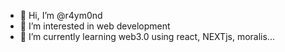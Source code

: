 - 👋 Hi, I’m @r4ym0nd
- 👀 I’m interested in web development
- 🌱 I’m currently learning web3.0 using react, NEXTjs, moralis...



<!---
r4ym0nd/r4ym0nd is a ✨ special ✨ repository because its `README.md` (this file) appears on your GitHub profile.
You can click the Preview link to take a look at your changes.
--->
